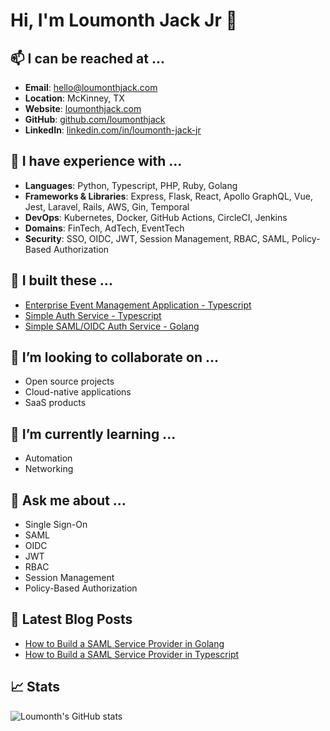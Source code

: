 # Hi, I'm Loumonth Jack Jr 👋

## 📫 I can be reached at ...
- **Email**: [hello@loumonthjack.com](mailto:hello@loumonthjack.com)
- **Location**: McKinney, TX
- **Website**: [loumonthjack.com](https://www.loumonthjack.com)
- **GitHub**: [github.com/loumonthjack](https://github.com/loumonthjack)
- **LinkedIn**: [linkedin.com/in/loumonth-jack-jr](https://linkedin.com/in/loumonth-jack-jr)

## 🧰 I have experience with ...
- **Languages**: Python, Typescript, PHP, Ruby, Golang
- **Frameworks & Libraries**: Express, Flask, React, Apollo GraphQL, Vue, Jest, Laravel, Rails, AWS, Gin, Temporal
- **DevOps**: Kubernetes, Docker, GitHub Actions, CircleCI, Jenkins
- **Domains**: FinTech, AdTech, EventTech
- **Security**: SSO, OIDC, JWT, Session Management, RBAC, SAML, Policy-Based Authorization

## 🔭 I built these ...
- [Enterprise Event Management Application - Typescript](https://github.com/loumonthjack/resumed-events)
- [Simple Auth Service - Typescript](https://github.com/loumonthjack/authentication-graphql)
- [Simple SAML/OIDC Auth Service - Golang](https://github.com/loumonthjack/go-auth-system)

## 👯 I’m looking to collaborate on ...
- Open source projects
- Cloud-native applications
- SaaS products

## 🌱 I’m currently learning ...
- Automation
- Networking

## 💬 Ask me about ...
- Single Sign-On
- SAML
- OIDC
- JWT
- RBAC
- Session Management
- Policy-Based Authorization

## 📕 Latest Blog Posts
<!-- BLOG-POST-LIST:START -->
- [How to Build a SAML Service Provider in Golang](https://www.loumonthjack.com/blog/how-to-build-a-saml-service-provider-in-golang)
- [How to Build a SAML Service Provider in Typescript](https://www.loumonthjack.com/blog/how-to-build-a-saml-service-provider-in-typescript)
<!-- BLOG-POST-LIST:END -->

## 📈 Stats
![Loumonth's GitHub stats](https://github-readme-stats.vercel.app/api?username=loumonthjack&count_private=true&show_icons=true&theme=radical)
